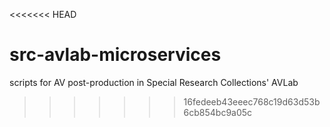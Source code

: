 <<<<<<< HEAD
# src-avlab-microservices
scripts for AV post-production in Special Research Collections' AVLab
>>>>>>> 16fedeeb43eeec768c19d63d53b6cb854bc9a05c
